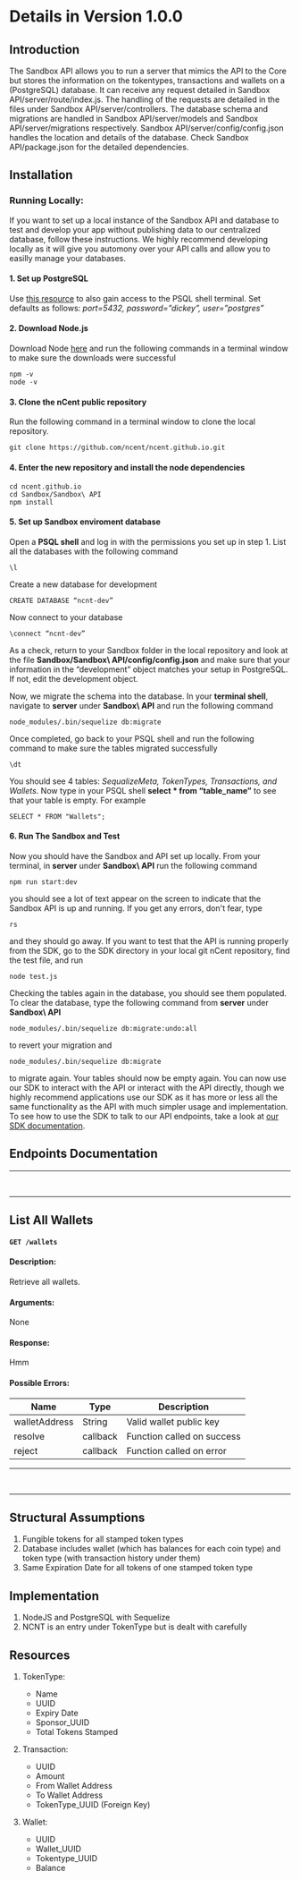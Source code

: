 # Details in Version 1.0.0

## Introduction
The Sandbox API allows you to run a server that mimics the API to the Core but stores the information on the tokentypes, transactions and wallets on a (PostgreSQL) database. It can receive any request detailed in Sandbox API/server/route/index.js. The handling of the requests are detailed in the files under Sandbox API/server/controllers. The database schema and migrations are handled in Sandbox API/server/models and Sandbox API/server/migrations respectively. Sandbox API/server/config/config.json handles the location and details of the database. Check Sandbox API/package.json for the detailed dependencies.

## Installation
### Running Locally:
If you want to set up a local instance of the Sandbox API and database to test and develop your app without publishing data to our centralized database, follow these instructions. We highly recommend developing locally as it will give you automony over your API calls and allow you to easilly manage your databases.

#### 1. Set up PostgreSQL
Use [this resource](https://www.enterprisedb.com/downloads/postgres-postgresql-downloads) to also gain access to the PSQL shell terminal. Set defaults as follows: *port=5432, password=”dickey”, user=”postgres”*

#### 2. Download Node.js
Download Node [here](https://nodejs.org/en/download/) and run the following commands in a terminal window to make sure the downloads were successful
``` shell
npm -v
node -v
```
#### 3. Clone the nCent public repository
Run the following command in a terminal window to clone the local repository.
``` shell
git clone https://github.com/ncent/ncent.github.io.git
```

#### 4. Enter the new repository and install the node dependencies
``` shell
cd ncent.github.io
cd Sandbox/Sandbox\ API
npm install
```


#### 5. Set up Sandbox enviroment database
Open a **PSQL shell** and log in with the permissions you set up in step 1. List all the databases with the following command
``` shell
\l
```
Create a new database for development
``` shell
CREATE DATABASE “ncnt-dev”
```
Now connect to your database
``` shell
\connect “ncnt-dev”
```
As a check, return to your Sandbox folder in the local repository and look at the file **Sandbox/Sandbox\ API/config/config.json** and make sure that your information in the “development” object matches your setup in PostgreSQL. If not, edit the development object.  
  
Now, we migrate the schema into the database. In your **terminal shell**, navigate to **server** under **Sandbox\ API** and run the following command
``` shell
node_modules/.bin/sequelize db:migrate
```
Once completed, go back to your PSQL shell and run the following command to make sure the tables migrated successfully
```shell
\dt
```
You should see 4 tables: *SequalizeMeta, TokenTypes, Transactions, and Wallets*. Now type in your PSQL shell **select * from “table_name”** to see that your table is empty. For example
```shell
SELECT * FROM "Wallets";
```

#### 6. Run The Sandbox and Test
Now you should have the Sandbox and API set up locally. From your terminal, in **server** under **Sandbox\ API** run the following command
```shell
npm run start:dev
```
you should see a lot of text appear on the screen to indicate that the Sandbox API is up and running. If you get any errors, don't fear, type
```shell
rs
```
and they should go away. If you want to test that the API is running properly from the SDK, go to the SDK directory in your local git nCent repository, find the test file, and run 
```shell
node test.js
```
Checking the tables again in the database, you should see them populated. To clear the database, type the following command from **server** under **Sandbox\ API**
```shell
node_modules/.bin/sequelize db:migrate:undo:all
```
to revert your migration and
```shell
node_modules/.bin/sequelize db:migrate
```
to migrate again. Your tables should now be empty again. You can now use our SDK to interact with the API or interact with the API directly, though we highly recommend applications use our SDK as it has more or less all the same functionality as the API with much simpler usage and implementation. To see how to use the SDK to talk to our API endpoints, take a look at [our SDK documentation](https://github.com/ncent/ncent.github.io/tree/master/SDK).


## Endpoints Documentation

- - - -
<br />

- - - -

## List All Wallets
#### `GET /wallets`
#### Description:
Retrieve all wallets.
#### Arguments:
None
#### Response:
Hmm
#### Possible Errors:


Name  | Type | Description
--- | --- | ---
walletAddress | String | Valid wallet public key
resolve | callback | Function called on success
reject | callback | Function called on error

- - - -
<br />

- - - -

## Structural Assumptions
1. Fungible tokens for all stamped token types
2. Database includes wallet (which has balances for each coin type) and token type (with transaction history under them)
3. Same Expiration Date for all tokens of one stamped token type

## Implementation
1. NodeJS and PostgreSQL with Sequelize
2. NCNT is an entry under TokenType but is dealt with carefully

## Resources
1. TokenType:
	- Name
	- UUID
	- Expiry Date
	- Sponsor_UUID
	- Total Tokens Stamped

2. Transaction:
	- UUID
	- Amount
	- From Wallet Address
	- To Wallet Address
	- TokenType_UUID (Foreign Key)
 
3.  Wallet:
	- UUID
	- Wallet_UUID
	- Tokentype_UUID
	- Balance
